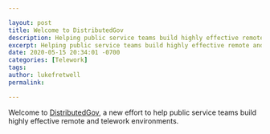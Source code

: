 ```yaml
---

layout: post
title: Welcome to DistributedGov
description: Helping public service teams build highly effective remote and telework environments.
excerpt: Helping public service teams build highly effective remote and telework environments.
date: 2020-05-15 20:34:01 -0700
categories: [Telework]
tags: 
author: lukefretwell
permalink: 

---
```


Welcome to [DistributedGov](https://distributedgov.org), a new effort to help public service teams build highly effective remote and telework environments.